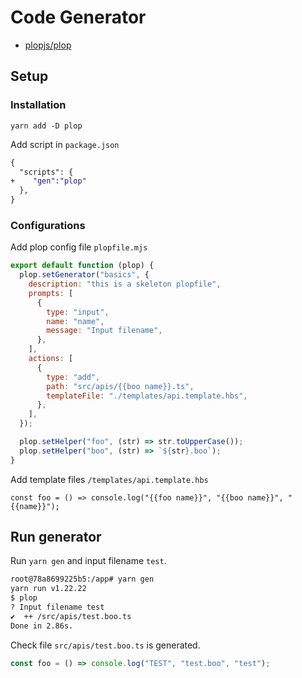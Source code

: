 # Code Generator

- [plopjs/plop](https://github.com/plopjs/plop?tab=readme-ov-file)


## Setup

### Installation

```
yarn add -D plop
```

Add script in `package.json`

```diff
{
  "scripts": {
+    "gen":"plop"
  },
}
```

### Configurations

Add plop config file `plopfile.mjs`

```javascript
export default function (plop) {
  plop.setGenerator("basics", {
    description: "this is a skeleton plopfile",
    prompts: [
      {
        type: "input",
        name: "name",
        message: "Input filename",
      },
    ],
    actions: [
      {
        type: "add",
        path: "src/apis/{{boo name}}.ts",
        templateFile: "./templates/api.template.hbs",
      },
    ],
  });

  plop.setHelper("foo", (str) => str.toUpperCase());
  plop.setHelper("boo", (str) => `${str}.boo`);
}

```

Add template files `/templates/api.template.hbs`

```
const foo = () => console.log("{{foo name}}", "{{boo name}}", "{{name}}");
```

## Run generator


Run `yarn gen` and input filename `test`.

```bash
root@78a8699225b5:/app# yarn gen
yarn run v1.22.22
$ plop
? Input filename test
✔  ++ /src/apis/test.boo.ts
Done in 2.86s.
```

Check file `src/apis/test.boo.ts` is generated.

```typescript
const foo = () => console.log("TEST", "test.boo", "test");
```